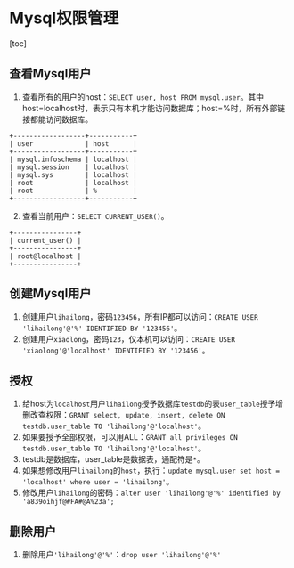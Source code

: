 # Mysql权限管理



[toc]



## 查看Mysql用户

1. 查看所有的用户的host：`SELECT user, host FROM mysql.user`。其中host=localhost时，表示只有本机才能访问数据库；host=%时，所有外部链接都能访问数据库。

```
+------------------+-----------+
| user             | host      |
+------------------+-----------+
| mysql.infoschema | localhost |
| mysql.session    | localhost |
| mysql.sys        | localhost |
| root             | localhost |
| root             | %         |
+------------------+-----------+
```



2. 查看当前用户：`SELECT CURRENT_USER()`。

```
+----------------+
| current_user() |
+----------------+
| root@localhost |
+----------------+
```



## 创建Mysql用户

1. 创建用户`lihailong`，密码`123456`，所有IP都可以访问：`CREATE USER 'lihailong'@'%' IDENTIFIED BY '123456'`。
2. 创建用户`xiaolong`，密码`123`，仅本机可以访问：`CREATE USER 'xiaolong'@'localhost' IDENTIFIED BY '123456'`。



## 授权

1. 给host为`localhost`用户`lihailong`授予数据库`testdb`的表`user_table`授予增删改查权限：`GRANT select, update, insert, delete ON testdb.user_table TO 'lihailong'@'localhost'`。
2. 如果要授予全部权限，可以用ALL：`GRANT all privileges ON testdb.user_table TO 'lihailong'@'localhost'`。
3. testdb是数据库，user_table是数据表，通配符是`*`。
4. 如果想修改用户`lihailong`的`host`，执行：`update mysql.user set host = 'localhost' where user = 'lihailong'`。
5. 修改用户`lihailong`的密码：`alter user 'lihailong'@'%' identified by 'a839oihjf@#FA#@A%23a';`





## 删除用户

1. 删除用户`'lihailong'@'%'`：`drop user 'lihailong'@'%'`
